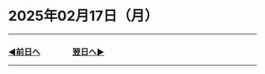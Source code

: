 # 2025年02月17日（月）

---

### [◀️前日へ](https://github.com/yuasys/chatty-journal/blob/main/2025/02/2025-02-16.md)&emsp;&emsp;&emsp;&emsp;[翌日へ▶️](https://github.com/yuasys/chatty-journal/blob/main/2025/02/2025-02-18.md)

---
